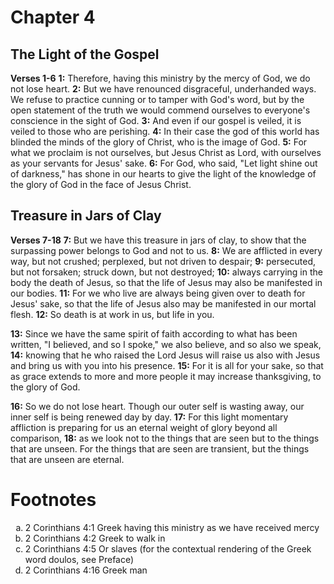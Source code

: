 # Chapter 4
## The Light of the Gospel
**Verses 1-6**
**1:** Therefore, having this ministry by the mercy of God, we do not lose heart.
**2:** But we have renounced disgraceful, underhanded ways. We refuse to practice cunning or to tamper with God's word, but by the open statement of the truth we would commend ourselves to everyone's conscience in the sight of God.
**3:** And even if our gospel is veiled, it is veiled to those who are perishing.
**4:** In their case the god of this world has blinded the minds of the glory of Christ, who is the image of God.
**5:** For what we proclaim is not ourselves, but Jesus Christ as Lord, with ourselves as your servants for Jesus' sake.
**6:** For God, who said, "Let light shine out of darkness," has shone in our hearts to give the light of the knowledge of the glory of God in the face of Jesus Christ.

## Treasure in Jars of Clay
**Verses 7-18**
**7:** But we have this treasure in jars of clay, to show that the surpassing power belongs to God and not to us.
**8:** We are afflicted in every way, but not crushed; perplexed, but not driven to despair;
**9:** persecuted, but not forsaken; struck down, but not destroyed;
**10:** always carrying in the body the death of Jesus, so that the life of Jesus may also be manifested in our bodies.
**11:** For we who live are always being given over to death for Jesus' sake, so that the life of Jesus also may be manifested in our mortal flesh.
**12:** So death is at work in us, but life in you.

**13:** Since we have the same spirit of faith according to what has been written, "I believed, and so I spoke," we also believe, and so also we speak,
**14:** knowing that he who raised the Lord Jesus will raise us also with Jesus and bring us with you into his presence.
**15:** For it is all for your sake, so that as grace extends to more and more people it may increase thanksgiving, to the glory of God.

**16:** So we do not lose heart. Though our outer self is wasting away, our inner self is being renewed day by day.
**17:** For this light momentary affliction is preparing for us an eternal weight of glory beyond all comparison,
**18:** as we look not to the things that are seen but to the things that are unseen. For the things that are seen are transient, but the things that are unseen are eternal.

# Footnotes
<ol type='a'>
	<li>2 Corinthians 4:1 Greek having this ministry as we have received mercy</li>
	<li>2 Corinthians 4:2 Greek to walk in</li>
	<li>2 Corinthians 4:5 Or slaves (for the contextual rendering of the Greek word doulos, see Preface)</li>
	<li>2 Corinthians 4:16 Greek man</li>
</ol>
